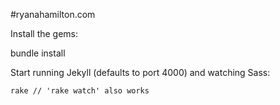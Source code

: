 #ryanahamilton.com

Install the gems:

  bundle install

Start running Jekyll (defaults to port 4000) and watching Sass:

    rake // 'rake watch' also works
